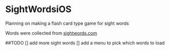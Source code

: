 # SightWordsiOS
Planning on making a flash card type game for sight words

Words were collected from [sightwords.com](http://www.sightwords.com/)

##TODO
  [] add more sight words
  [] add a menu to pick which words to load
